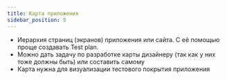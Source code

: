 ```yaml
---
title: Карта приложения
sidebar_position: 5
---
```


- Иерархия страниц (экранов) приложения или сайта. С её помощью проще создавать Test plan.
- Можно дать задачу по разработке карты дизайнеру (так как у них тоже должны быть) или составить самому
- Карта нужна для визуализации тестового покрытия приложения

